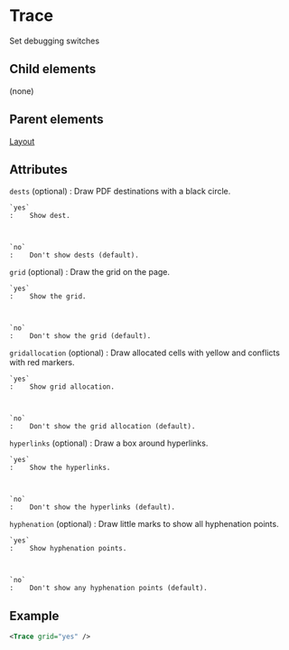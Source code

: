 # Trace



Set debugging switches



##  Child elements

(none)

##  Parent elements

[Layout](../layout.md)


## Attributes



`dests` (optional)
:   Draw PDF destinations with a black circle.



    `yes`
    :    Show dest.



    `no`
    :    Don't show dests (default).




`grid` (optional)
:   Draw the grid on the page.



    `yes`
    :    Show the grid.



    `no`
    :    Don't show the grid (default).




`gridallocation` (optional)
:   Draw allocated cells with yellow and conflicts with red markers.



    `yes`
    :    Show grid allocation.



    `no`
    :    Don't show the grid allocation (default).




`hyperlinks` (optional)
:   Draw a box around hyperlinks.



    `yes`
    :    Show the hyperlinks.



    `no`
    :    Don't show the hyperlinks (default).




`hyphenation` (optional)
:   Draw little marks to show all hyphenation points.



    `yes`
    :    Show hyphenation points.



    `no`
    :    Don't show any hyphenation points (default).




## Example

```xml
<Trace grid="yes" />
```





